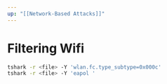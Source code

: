 ```yaml
---
up: "[[Network-Based Attacks]]"
---
```


# Filtering Wifi

```bash
tshark -r <file> -Y 'wlan.fc.type_subtype=0x000c'
tshark -r <file> -Y 'eapol '
```
